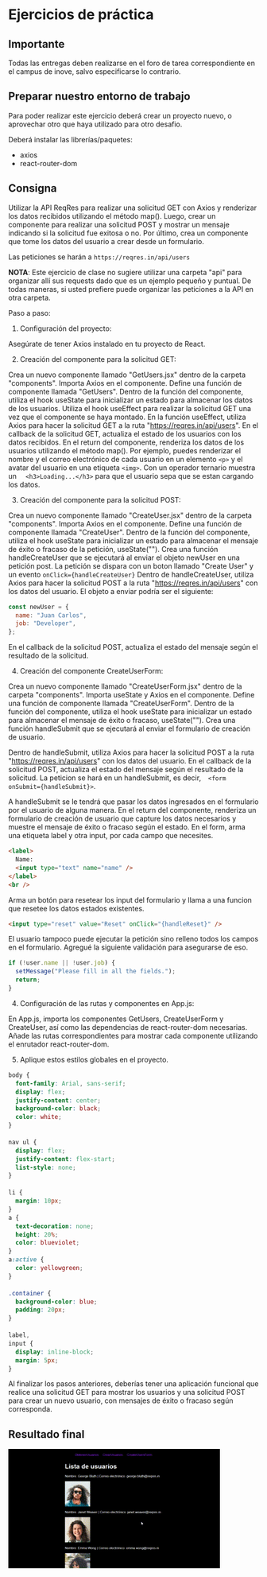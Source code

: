 # Ejercicios de práctica
## Importante
Todas las entregas deben realizarse en el foro de tarea correspondiente en el campus de inove, salvo especificarse lo contrario.

## Preparar nuestro entorno de trabajo
Para poder realizar este ejercicio deberá crear un proyecto nuevo, o aprovechar otro que haya utilizado para otro desafio.

Deberá instalar las librerías/paquetes:
- axios
- react-router-dom

## Consigna
Utilizar la API ReqRes para realizar una solicitud GET con Axios y renderizar los datos recibidos utilizando el método map(). Luego, crear un componente para realizar una solicitud POST y mostrar un mensaje indicando si la solicitud fue exitosa o no. Por último, crea un componente que tome los datos del usuario a crear desde un formulario.

Las peticiones se harán a ```https://reqres.in/api/users```

__NOTA__: Este ejercicio de clase no sugiere utilizar una carpeta "api" para organizar allí sus requests dado que es un ejemplo pequeño y puntual. De todas maneras, si usted prefiere puede organizar las peticiones a la API en otra carpeta. 

Paso a paso:

1. Configuración del proyecto:

Asegúrate de tener Axios instalado en tu proyecto de React.

2. Creación del componente para la solicitud GET:

Crea un nuevo componente llamado "GetUsers.jsx" dentro de la carpeta "components".
Importa Axios en el componente.
Define una función de componente llamada "GetUsers".
Dentro de la función del componente, utiliza el hook useState para inicializar un estado para almacenar los datos de los usuarios.
Utiliza el hook useEffect para realizar la solicitud GET una vez que el componente se haya montado.
En la función useEffect, utiliza Axios para hacer la solicitud GET a la ruta "https://reqres.in/api/users".
En el callback de la solicitud GET, actualiza el estado de los usuarios con los datos recibidos.
En el return del componente, renderiza los datos de los usuarios utilizando el método map().
Por ejemplo, puedes renderizar el nombre y el correo electrónico de cada usuario en un elemento `<p>`
y el avatar del usuario en una etiqueta `<img>`. Con un operador ternario muestra un `  <h3>Loading...</h3>` para que el usuario sepa que se estan cargando los datos.

3. Creación del componente para la solicitud POST:

Crea un nuevo componente llamado "CreateUser.jsx" dentro de la carpeta "components".
Importa Axios en el componente.
Define una función de componente llamada "CreateUser".
Dentro de la función del componente, utiliza el hook useState para inicializar un estado para almacenar el mensaje de éxito o fracaso de la petición, useState("").
Crea una función handleCreateUser que se ejecutará al enviar el objeto newUser en una petición post. La petición se dispara con un boton llamado "Create User" y un evento `onClick={handleCreateUser}`
Dentro de handleCreateUser, utiliza Axios para hacer la solicitud POST a la ruta "https://reqres.in/api/users" con los datos del usuario. El objeto a enviar podría ser el siguiente:

```js
const newUser = {
  name: "Juan Carlos",
  job: "Developer",
};
```

En el callback de la solicitud POST, actualiza el estado del mensaje según el resultado de la solicitud.

4. Creación del componente CreateUserForm:

Crea un nuevo componente llamado "CreateUserForm.jsx" dentro de la carpeta "components".
Importa useState y Axios en el componente.
Define una función de componente llamada "CreateUserForm".
Dentro de la función del componente, utiliza el hook useState para inicializar un estado para almacenar el mensaje de éxito o fracaso, useState("").
Crea una función handleSubmit que se ejecutará al enviar el formulario de creación de usuario.

Dentro de handleSubmit, utiliza Axios para hacer la solicitud POST a la ruta "https://reqres.in/api/users" con los datos del usuario.
En el callback de la solicitud POST, actualiza el estado del mensaje según el resultado de la solicitud. La peticion se hará en un handleSubmit, es decir,`  <form onSubmit={handleSubmit}>`.

A handleSubmit se le tendrá que pasar los datos ingresados en el formulario por el usuario de alguna manera.
En el return del componente, renderiza un formulario de creación de usuario que capture los datos necesarios y muestre el mensaje de éxito o fracaso según el estado.
En el form, arma una etiqueta label y otra input, por cada campo que necesites.

```html
<label>
  Name:
  <input type="text" name="name" />
</label>
<br />
```

Arma un botón para resetear los input del formulario y llama a una funcion que resetee los datos estados existentes.

```html
<input type="reset" value="Reset" onClick="{handleReset}" />
```

El usuario tampoco puede ejecutar la petición sino relleno todos los campos en el formulario. Agregué la siguiente validación para asegurarse de eso.

```js
if (!user.name || !user.job) {
  setMessage("Please fill in all the fields.");
  return;
}
```

4. Configuración de las rutas y componentes en App.js:

En App.js, importa los componentes GetUsers, CreateUserForm y CreateUser, así como las dependencias de react-router-dom necesarias.
Añade las rutas correspondientes para mostrar cada componente utilizando el enrutador react-router-dom.

5. Aplique estos estilos globales en el proyecto.

```css
body {
  font-family: Arial, sans-serif;
  display: flex;
  justify-content: center;
  background-color: black;
  color: white;
}

nav ul {
  display: flex;
  justify-content: flex-start;
  list-style: none;
}

li {
  margin: 10px;
}
a {
  text-decoration: none;
  height: 20%;
  color: blueviolet;
}
a:active {
  color: yellowgreen;
}

.container {
  background-color: blue;
  padding: 20px;
}

label,
input {
  display: inline-block;
  margin: 5px;
}
```

Al finalizar los pasos anteriores, deberías tener una aplicación funcional que realice una solicitud GET para mostrar los usuarios y una solicitud POST para crear un nuevo usuario, con mensajes de éxito o fracaso según corresponda.

## Resultado final

![Ejercicio1](Ejercicio1.gif)
